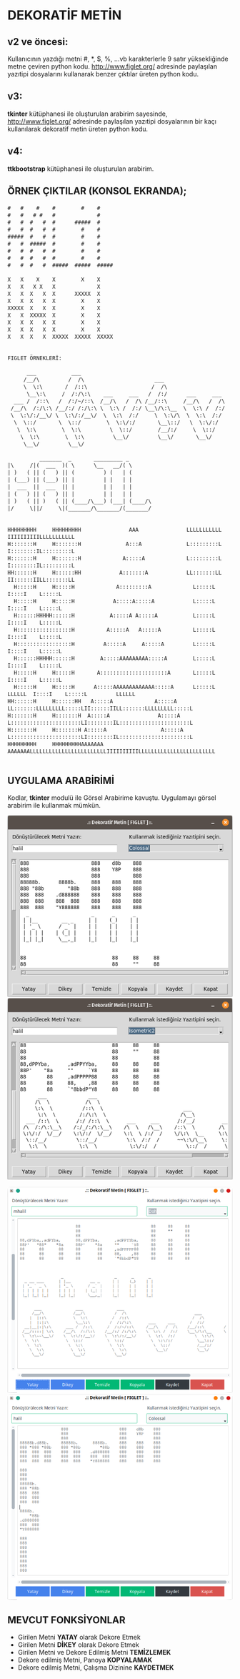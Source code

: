 # DEKORATİF METİN

## v2 ve öncesi:
Kullanıcının yazdığı metni #, *, $, %, ...vb karakterlerle 9 satır yüksekliğinde metne çeviren python kodu.
http://www.figlet.org/ adresinde paylaşılan yazıtipi dosyalarını kullanarak benzer çıktılar üreten python kodu.

## v3:
**tkinter** kütüphanesi ile oluşturulan arabirim sayesinde, http://www.figlet.org/ adresinde paylaşılan yazıtipi dosyalarının bir kaçı kullanılarak dekoratif metin üreten python kodu.

## v4:
**ttkbootstrap** kütüphanesi ile oluşturulan arabirim.

## ÖRNEK ÇIKTILAR (KONSOL EKRANDA);

```
#   #    #    #        #    #      
#   #   # #   #             #      
#   #  #   #  #      #####  #      
#   #  #   #  #        #    #      
#####  #   #  #        #    #      
#   #  #####  #        #    #      
#   #  #   #  #        #    #      
#   #  #   #  #        #    #      
#   #  #   #  #####  #####  ##### 

X   X    X    X        X    X      
X   X   X X   X             X      
X   X  X   X  X      XXXXX  X      
X   X  X   X  X        X    X      
XXXXX  X   X  X        X    X      
X   X  XXXXX  X        X    X      
X   X  X   X  X        X    X      
X   X  X   X  X        X    X      
X   X  X   X  XXXXX  XXXXX  XXXXX


FIGLET ÖRNEKLERİ:

      ___           ___                                             
     /__/\         /  /\                      ___                   
     \  \:\       /  /::\                    /  /\                  
      \__\:\     /  /:/\:\    ___     ___   /  /:/      ___     ___ 
  ___ /  /::\   /  /:/~/::\  /__/\   /  /\ /__/::\     /__/\   /  /\
 /__/\  /:/\:\ /__/:/ /:/\:\ \  \:\ /  /:/ \__\/\:\__  \  \:\ /  /:/
 \  \:\/:/__\/ \  \:\/:/__\/  \  \:\  /:/     \  \:\/\  \  \:\  /:/ 
  \  \::/       \  \::/        \  \:\/:/       \__\::/   \  \:\/:/  
   \  \:\        \  \:\         \  \::/        /__/:/     \  \::/   
    \  \:\        \  \:\         \__\/         \__\/       \__\/    
     \__\/         \__\/                                            
     
          _______  _       _________ _       
|\     /|(  ___  )( \      \__   __/( \      
| )   ( || (   ) || (         ) (   | (      
| (___) || (___) || |         | |   | |      
|  ___  ||  ___  || |         | |   | |      
| (   ) || (   ) || |         | |   | |      
| )   ( || )   ( || (____/\___) (___| (____/\
|/     \||/     \|(_______/\_______/(_______/
                                             
                                                                                                                  
HHHHHHHHH     HHHHHHHHH               AAA               LLLLLLLLLLL             IIIIIIIIIILLLLLLLLLLL             
H:::::::H     H:::::::H              A:::A              L:::::::::L             I::::::::IL:::::::::L             
H:::::::H     H:::::::H             A:::::A             L:::::::::L             I::::::::IL:::::::::L             
HH::::::H     H::::::HH            A:::::::A            LL:::::::LL             II::::::IILL:::::::LL             
  H:::::H     H:::::H             A:::::::::A             L:::::L                 I::::I    L:::::L               
  H:::::H     H:::::H            A:::::A:::::A            L:::::L                 I::::I    L:::::L               
  H::::::HHHHH::::::H           A:::::A A:::::A           L:::::L                 I::::I    L:::::L               
  H:::::::::::::::::H          A:::::A   A:::::A          L:::::L                 I::::I    L:::::L               
  H:::::::::::::::::H         A:::::A     A:::::A         L:::::L                 I::::I    L:::::L               
  H::::::HHHHH::::::H        A:::::AAAAAAAAA:::::A        L:::::L                 I::::I    L:::::L               
  H:::::H     H:::::H       A:::::::::::::::::::::A       L:::::L                 I::::I    L:::::L               
  H:::::H     H:::::H      A:::::AAAAAAAAAAAAA:::::A      L:::::L         LLLLLL  I::::I    L:::::L         LLLLLL
HH::::::H     H::::::HH   A:::::A             A:::::A   LL:::::::LLLLLLLLL:::::LII::::::IILL:::::::LLLLLLLLL:::::L
H:::::::H     H:::::::H  A:::::A               A:::::A  L::::::::::::::::::::::LI::::::::IL::::::::::::::::::::::L
H:::::::H     H:::::::H A:::::A                 A:::::A L::::::::::::::::::::::LI::::::::IL::::::::::::::::::::::L
HHHHHHHHH     HHHHHHHHHAAAAAAA                   AAAAAAALLLLLLLLLLLLLLLLLLLLLLLLIIIIIIIIIILLLLLLLLLLLLLLLLLLLLLLLL
                                                                                                                 
```
## UYGULAMA ARABİRİMİ

Kodlar, **tkinter** modulü ile Görsel Arabirime kavuştu.
Uygulamayı görsel arabirim ile kullanmak mümkün.

![Arabirim_1](Arabirim_v3_1.png)
![Arabirim_2](Arabirim_v3_2.png)

![Arabirim_3](Arabirim_v4_1.png)
![Arabirim_4](Arabirim_v4_2.png)

## MEVCUT FONKSİYONLAR

* Girilen Metni **YATAY** olarak Dekore Etmek
* Girilen Metni **DİKEY** olarak Dekore Etmek
* Girilen Metni ve Dekore Edilmiş Metni **TEMİZLEMEK**
* Dekore edilmiş Metni, Panoya **KOPYALAMAK**
* Dekore edilmiş Metni, Çalışma Dizinine **KAYDETMEK**
